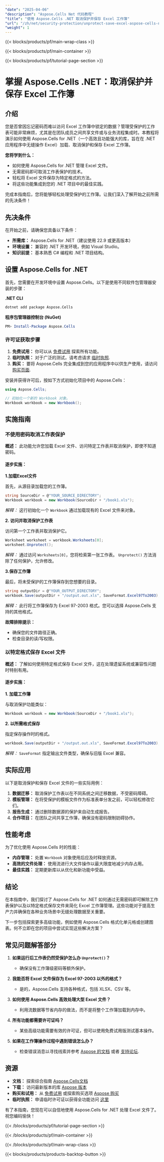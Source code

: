 ```yaml
---
"date": "2025-04-06"
"description": "Aspose.Cells Net 代码教程"
"title": "使用 Aspose.Cells .NET 取消保护并保存 Excel 工作簿"
"url": "/zh/net/security-protection/unprotect-save-excel-aspose-cells-net/"
"weight": 1
---
```


{{< blocks/products/pf/main-wrap-class >}}

{{< blocks/products/pf/main-container >}}

{{< blocks/products/pf/tutorial-page-section >}}


# 掌握 Aspose.Cells .NET：取消保护并保存 Excel 工作簿

## 介绍

您是否曾因忘记密码而难以访问 Excel 工作簿中锁定的数据？管理受保护的工作表可能非常麻烦，尤其是在团队成员之间共享文件或与业务流程集成时。本教程将演示如何使用 Aspose.Cells for .NET（一个高效且功能强大的库，旨在在 .NET 应用程序中无缝操作 Excel）加载、取消保护和保存 Excel 工作簿。

**您将学到什么：**
- 如何使用 Aspose.Cells for .NET 管理 Excel 文件。
- 无需密码即可取消工作表保护的技术。
- 轻松将 Excel 文件保存为特定格式的方法。
- 将这些功能集成到您的 .NET 项目中的最佳实践。

完成本指南后，您将能够轻松处理受保护的工作簿。让我们深入了解开始之前所需的先决条件！

## 先决条件

在开始之前，请确保您具备以下条件：

- **所需库：** Aspose.Cells for .NET（建议使用 22.9 或更高版本）
- **环境设置：** 兼容的 .NET 开发环境，例如 Visual Studio。
- **知识前提：** 基本熟悉 C# 编程和 .NET 项目结构。

## 设置 Aspose.Cells for .NET

首先，您需要在开发环境中设置 Aspose.Cells。以下是使用不同软件包管理器安装的步骤：

**.NET CLI**
```bash
dotnet add package Aspose.Cells
```

**程序包管理器控制台 (NuGet)**
```powershell
PM> Install-Package Aspose.Cells
```

### 许可证获取步骤

1. **免费试用：** 你可以从 [免费试用](https://releases.aspose.com/cells/net/) 探索所有功能。
2. **临时执照：** 对于广泛的测试，请考虑请求 [临时执照](https://purchase。aspose.com/temporary-license/).
3. **购买：** 要将 Aspose.Cells 完全集成到您的应用程序中以供生产使用，请访问 [购买页面](https://purchase。aspose.com/buy).

安装并获得许可后，按如下方式初始化项目中的 Aspose.Cells：

```csharp
using Aspose.Cells;

// 初始化一个新的 Workbook 对象。
Workbook workbook = new Workbook();
```

## 实施指南

### 不使用密码取消工作表保护

**概述：** 此功能允许您加载 Excel 文件、访问特定工作表并取消保护，即使不知道密码。

#### 逐步实施：

**1.加载Excel文件**

首先，从源目录加载您的工作簿。
```csharp
string SourceDir = @"YOUR_SOURCE_DIRECTORY";
Workbook workbook = new Workbook(SourceDir + "/book1.xls");
```
*解释：* 这行初始化一个 `Workbook` 通过加载现有的 Excel 文件来对象。

**2. 访问并取消保护工作表**

访问第一个工作表并取消保护它。
```csharp
Worksheet worksheet = workbook.Worksheets[0];
worksheet.Unprotect();
```
*解释：* 通过访问 `Worksheets[0]`，您将检索第一张工作表。 `Unprotect()` 方法消除了任何保护，允许修改。

**3.保存工作簿**

最后，将未受保护的工作簿保存到您想要的目录。
```csharp
string outputDir = @"YOUR_OUTPUT_DIRECTORY";
workbook.Save(outputDir + "/output.out.xls", SaveFormat.Excel97To2003);
```
*解释：* 此行将工作簿保存为 Excel 97-2003 格式。您可以选择 Aspose.Cells 支持的其他格式。

**故障排除提示：**
- 确保您的文件路径正确。
- 检查目录的读/写权限。

### 以特定格式保存 Excel 文件

**概述：** 了解如何使用特定格式保存 Excel 文件，这在处理遗留系统或兼容性问题时特别有用。

#### 逐步实施：

**1. 加载工作簿**

与取消保护功能类似：
```csharp
Workbook workbook = new Workbook(SourceDir + "/book1.xls");
```

**2. 以所需格式保存**

指定保存操作时的格式。
```csharp
workbook.Save(outputDir + "/output.out.xls", SaveFormat.Excel97To2003);
```
*解释：* `SaveFormat` 指定输出文件类型，确保与旧版 Excel 兼容。

## 实际应用

以下是取消保护和保存 Excel 文件的一些实际用例：

1. **数据迁移：** 取消保护工作表以在不同系统之间迁移数据，不受密码障碍。
2. **模板管理：** 在将受保护的模板文件作为标准表单分发之前，可以轻松修改它们。
3. **报告生成：** 通过删除数据源的保护来自动生成报告。
4. **合作项目：** 在团队之间共享工作簿，确保没有密码限制妨碍协作。

## 性能考虑

为了优化使用 Aspose.Cells 时的性能：

- **内存管理：** 处置 `Workbook` 对象使用后应及时释放资源。
- **高效的文件处理：** 使用流进行大文件操作以最大限度地减少内存占用。
- **最佳实践：** 定期更新库以从优化和新功能中受益。

## 结论

在本指南中，我们探讨了 Aspose.Cells for .NET 如何通过无需密码即可解除工作表保护以及以特定格式保存文件来简化 Excel 工作簿管理。这些功能对于提高生产力并确保在各种业务场景中无缝处理数据至关重要。

下一步包括探索更多高级功能，例如使用 Aspose.Cells 格式化单元格或创建图表。何不立即在您的项目中尝试实现这些解决方案？

## 常见问题解答部分

1. **如果运行后工作表仍然受保护怎么办 `Unprotect()`？**
   - 确保没有工作簿级密码等额外保护。
   
2. **我能否将 Excel 文件保存为 Excel 97-2003 以外的格式？**
   - 是的，Aspose.Cells 支持各种格式，包括 XLSX、CSV 等。

3. **如何使用 Aspose.Cells 高效处理大型 Excel 文件？**
   - 利用流数据等节省内存的做法，而不是将整个工作簿加载到内存中。

4. **所有功能都需要许可证吗？**
   - 某些高级功能需要有效的许可证，但可以使用免费试用版测试基本操作。

5. **如果在工作簿操作过程中遇到错误怎么办？**
   - 检查错误消息以寻找线索并参考 [Aspose 的文档](https://reference.aspose.com/cells/net/) 或者 [支持论坛](https://forum。aspose.com/c/cells/9).

## 资源

- **文档：** 探索综合指南 [Aspose.Cells文档](https://reference.aspose.com/cells/net/)
- **下载：** 访问最新版本的库 [Aspose 版本](https://releases.aspose.com/cells/net/)
- **购买和试用：** 从 [免费试用](https://releases.aspose.com/cells/net/) 或探索购买选项 [Aspose 购买](https://purchase.aspose.com/buy)
- **临时执照：** 申请临时许可证以获得全功能访问 [这里](https://purchase.aspose.com/temporary-license/)

有了本指南，您现在可以自信地使用 Aspose.Cells for .NET 处理 Excel 文件了。祝您编码愉快！

{{< /blocks/products/pf/tutorial-page-section >}}

{{< /blocks/products/pf/main-container >}}

{{< /blocks/products/pf/main-wrap-class >}}

{{< blocks/products/products-backtop-button >}}